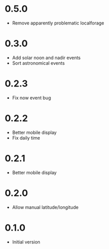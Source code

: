 # 0.5.0
- Remove apparently problematic localforage

# 0.3.0
- Add solar noon and nadir events
- Sort astronomical events

# 0.2.3
- Fix now event bug

# 0.2.2
- Better mobile display
- Fix daily time

# 0.2.1
- Better mobile display

# 0.2.0
- Allow manual latitude/longitude

# 0.1.0
- Initial version
